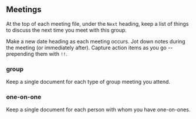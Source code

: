 ## Meetings
At the top of each meeting file, under the `Next` heading, keep a list of things to discuss the next time you meet with this group. 

Make a new date heading as each meeting occurs. Jot down notes during the meeting (or immediately after). Capture action items as you go -- prepending them with `!!`.

### group
Keep a single document for each type of group meeting you attend.

### one-on-one
Keep a single document for each person with whom you have one-on-ones.